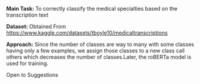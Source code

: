 <b>Main Task:</b> To correctly classify the medical specialties based on the transcription text 

<b>Dataset:</b> Obtained From https://www.kaggle.com/datasets/tboyle10/medicaltranscriptions

<b>Approach:</b> Since the number of classes are way to many with some classes having only a few examples, we assign those classes to a new class call others which decreases the number of classes.Later, the roBERTa model is used for training.

Open to Suggestions
